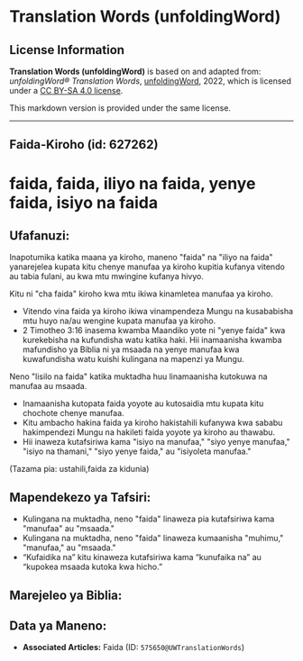 # Translation Words (unfoldingWord)

## License Information

**Translation Words (unfoldingWord)** is based on and adapted from: _unfoldingWord® Translation Words_, [unfoldingWord](https://unfoldingword.org/utw), 2022, which is licensed under a [CC BY-SA 4.0 license](https://creativecommons.org/licenses/by-sa/4.0/legalcode.en).

This markdown version is provided under the same license.



--------------------------------

## Faida-Kiroho (id: 627262)

faida, faida, iliyo na faida, yenye faida, isiyo na faida
=========================================================

Ufafanuzi:
----------

Inapotumika katika maana ya kiroho, maneno "faida" na "iliyo na faida" yanarejelea kupata kitu chenye manufaa ya kiroho kupitia kufanya vitendo au tabia fulani, au kwa mtu mwingine kufanya hivyo.

Kitu ni "cha faida" kiroho kwa mtu ikiwa kinamletea manufaa ya kiroho.

* Vitendo vina faida ya kiroho ikiwa vinampendeza Mungu na kusababisha mtu huyo na/au wengine kupata manufaa ya kiroho.
* 2 Timotheo 3:16 inasema kwamba Maandiko yote ni "yenye faida" kwa kurekebisha na kufundisha watu katika haki. Hii inamaanisha kwamba mafundisho ya Biblia ni ya msaada na yenye manufaa kwa kuwafundisha watu kuishi kulingana na mapenzi ya Mungu.

Neno "lisilo na faida" katika muktadha huu linamaanisha kutokuwa na manufaa au msaada.

* Inamaanisha kutopata faida yoyote au kutosaidia mtu kupata kitu chochote chenye manufaa.
* Kitu ambacho hakina faida ya kiroho hakistahili kufanywa kwa sababu hakimpendezi Mungu na hakileti faida yoyote ya kiroho au thawabu.
* Hii inaweza kutafsiriwa kama "isiyo na manufaa," "siyo yenye manufaa," "isiyo na thamani," "siyo yenye faida," au "isiyoleta manufaa."

(Tazama pia: ustahili,faida za kidunia)

Mapendekezo ya Tafsiri:
-----------------------

* Kulingana na muktadha, neno "faida" linaweza pia kutafsiriwa kama "manufaa" au "msaada."
* Kulingana na muktadha, neno "faida" linaweza kumaanisha "muhimu," "manufaa," au "msaada."
* “Kufaidika na” kitu kinaweza kutafsiriwa kama “kunufaika na” au “kupokea msaada kutoka kwa hicho.”

Marejeleo ya Biblia:
--------------------

Data ya Maneno:
---------------

* **Associated Articles:** Faida (ID: `575650@UWTranslationWords`)

